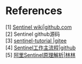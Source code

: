 # References

[1] [Sentinel wiki|github.com](https://github.com/alibaba/Sentinel/wiki/%E4%BB%8B%E7%BB%8D)  
[2] Sentinel github源码  
[3] [sentinel-tutorial |gitee](https://gitee.com/all_4_you/sentinel-tutorial/blob/master/sentinel-principle/sentinel-concept-of-entities/sentinel-concept-of-entities.md)  
[4] [Sentinel工作主流程|github](https://github.com/alibaba/Sentinel/wiki/Sentinel%E5%B7%A5%E4%BD%9C%E4%B8%BB%E6%B5%81%E7%A8%8B)  
[5] [阿里Sentinel原理解析|林林](https://zhuanlan.zhihu.com/p/64786381)  






